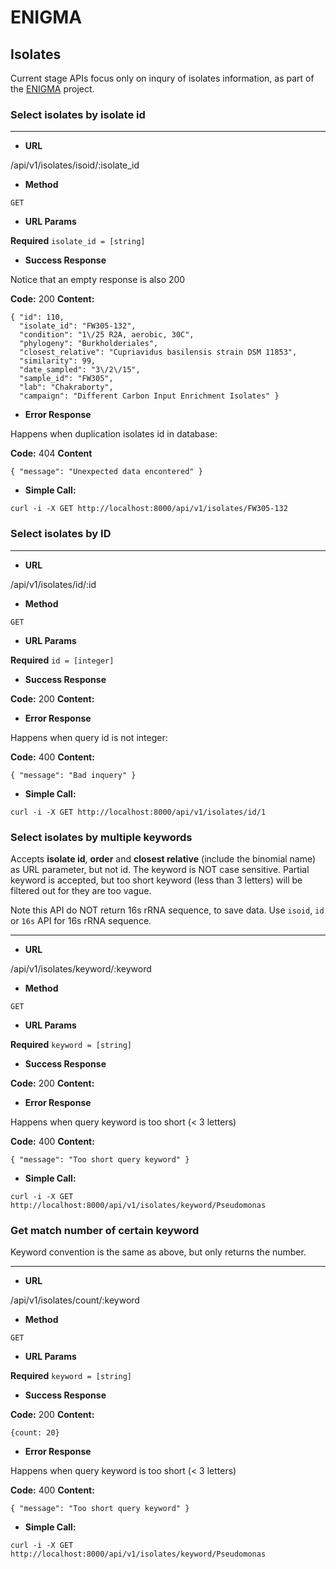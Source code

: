 # ENIGMA

## Isolates

Current stage APIs focus only on inqury of isolates information, as part of the [ENIGMA](http://enigma.lbl.gov/) project.

### Select isolates by isolate id

---

- **URL**

/api/v1/isolates/isoid/:isolate\_id

- **Method**

`GET`

- **URL Params**

**Required**
`isolate_id = [string]`

- **Success  Response**

Notice that an empty response is also 200

**Code:** 200
**Content:**
```
{ "id": 110,
  "isolate_id": "FW305-132",
  "condition": "1\/25 R2A, aerobic, 30C",
  "phylogeny": "Burkholderiales",
  "closest_relative": "Cupriavidus basilensis strain DSM 11853",
  "similarity": 99,
  "date_sampled": "3\/2\/15",
  "sample_id": "FW305",
  "lab": "Chakraborty",
  "campaign": "Different Carbon Input Enrichment Isolates" }
```

- **Error Response**

Happens when duplication isolates id in database:

**Code:** 404
**Content**
```
{ "message": "Unexpected data encontered" }
```

- **Simple Call:**

```
curl -i -X GET http://localhost:8000/api/v1/isolates/FW305-132
```

### Select isolates by ID

----

- **URL**

/api/v1/isolates/id/:id

- **Method**

`GET`

- **URL Params**

**Required**
`id = [integer]`

- **Success Response**

**Code:** 200
**Content:**

- **Error Response**

Happens when query id is not integer:

**Code:** 400
**Content:**

```
{ "message": "Bad inquery" }
```

- **Simple Call:**

```
curl -i -X GET http://localhost:8000/api/v1/isolates/id/1
```

### Select isolates by multiple keywords

Accepts **isolate id**, **order** and **closest relative** (include the binomial name) as URL parameter, but not id. The keyword is NOT case sensitive. Partial keyword is accepted, but too short keyword (less than 3 letters) will be filtered out for they are too vague.

Note this API do NOT return 16s rRNA sequence, to save data. Use `isoid`, `id` or `16s` API for 16s rRNA sequence.

----

- **URL**

/api/v1/isolates/keyword/:keyword

- **Method**

`GET`

- **URL Params**

**Required**
`keyword = [string]`

- **Success Response**

**Code:** 200
**Content:**

- **Error Response**

Happens when query keyword is too short (< 3 letters)

**Code:** 400
**Content:**

```
{ "message": "Too short query keyword" }
```

- **Simple Call:**

```
curl -i -X GET http://localhost:8000/api/v1/isolates/keyword/Pseudomonas
```

### Get match number of certain keyword

Keyword convention is the same as above, but only returns the number.

----

- **URL**

/api/v1/isolates/count/:keyword

- **Method**

`GET`

- **URL Params**

**Required**
`keyword = [string]`

- **Success Response**

**Code:** 200
**Content:**
```
{count: 20}
```

- **Error Response**

Happens when query keyword is too short (< 3 letters)

**Code:** 400
**Content:**

```
{ "message": "Too short query keyword" }
```

- **Simple Call:**

```
curl -i -X GET http://localhost:8000/api/v1/isolates/keyword/Pseudomonas
```
